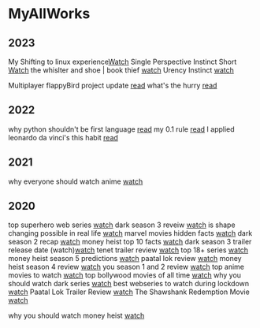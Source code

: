 # MyAllWorks

## 2023
My Shifting to linux experience[Watch](https://youtu.be/WbTQ7R2_XWA)
Single Perspective Instinct Short [Watch](https://youtube.com/shorts/n_ddkLncbyo?feature=share)
the whislter and shoe | book thief [watch](https://youtu.be/kc2UMoApBXw)
Urency Instinct [watch](https://youtu.be/sxvEiPR200w)

Multiplayer flappyBird project update [read](https://mohitshrmma.hashnode.dev/project-update-multiplayer-flappy-bird)
what's the hurry [read](https://mohitshrmma.hashnode.dev/whats-the-hurry)

## 2022
why python shouldn't be first language [read](https://medium.com/@mformohit/why-python-should-not-be-you-first-language-761ca12b48ab)
my 0.1 rule [read](https://medium.com/@mformohit/my-0-1-percent-rule-d3c22db69603)
I applied leonardo da vinci's this habit [read](https://medium.com/@mformohit/i-applied-leonardo-da-vincis-this-habit-to-my-life-2097c969885)

## 2021
why everyone should watch anime [watch](https://youtu.be/wKn4gkugoNY)

## 2020
top superhero web series [watch](https://youtu.be/j3wsVO6XykA)
dark season 3 reveiw [watch](https://youtu.be/dvfUdgIXhro)
is shape changing possible in real life [watch](https://youtu.be/3nGjgwKh2Tw) 
marvel movies hidden facts [watch](https://youtu.be/eU8ZUZ27KUc)
dark season 2 recap [watch](https://youtu.be/UWuz4Qcrwqc)
money heist top 10 facts [watch](https://youtu.be/ETu_tXCYCpA)
dark season 3 trailer release date (watch)[watch](https://youtu.be/TYv95F264xI)
tenet trailer review [watch](https://youtu.be/IeIkizyowtg)
top 18+ series [watch](https://youtu.be/q7nJY6lvuVg)
money heist season 5 predictions [watch](https://youtu.be/5ERtUjQRdi8)
paatal lok review [watch](https://youtu.be/D232ddjzgSc)
money heist season 4 review [watch](https://youtu.be/gNUeyDuNbIA)
you season 1 and 2 review [watch](https://youtu.be/tc6vw_RJAtU) 
top anime movies to watch [watch](https://youtu.be/s-XVLorWfbw)
top bollywood movies of all time [watch](https://youtu.be/Zr-i7NCC-KE)
why you should watch dark series [watch](https://youtu.be/5hGY-yTRLWQ)
best webseries to watch during lockdown [watch](https://youtu.be/4lic83zYIjk)
Paatal Lok Trailer Review [watch](https://youtu.be/XjqzmmGoTGM)
The Shawshank Redemption Movie [watch](https://youtu.be/xVOegUXO53E)

why you should watch money heist [watch](https://youtu.be/VJrov6-cGEg)
